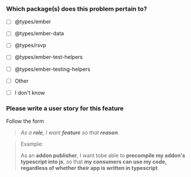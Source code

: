 <!-- This template is for enhancements relating to Ember.js type information.
     Please fill out all of the required information below -->

### Which package(s) does this problem pertain to?
  - [ ] @types/ember
  - [ ] @types/ember-data
  - [ ] @types/rsvp
  - [ ] @types/ember-test-helpers
  - [ ] @types/ember-testing-helpers
  - [ ] Other
  - [ ] I don't know


### Please write a user story for this feature

Follow the form

> *As a **role**, I want **feature** so that **reason**.* 

> Example: 
>
> As an **addon publisher**, I want tobe able to **precompile my addon's typescript into js**, so that **my consumers can use my code, regardless of whether their app is written in typescript**
